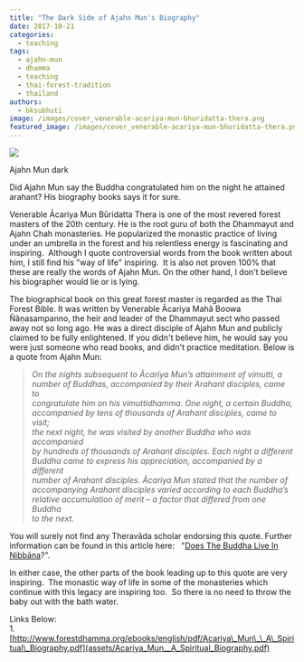 ```yaml
---
title: "The Dark Side of Ajahn Mun's Biography"
date: 2017-10-21
categories: 
  - teaching
tags: 
  - ajahn-mun
  - dhamma
  - teaching
  - thai-forest-tradition
  - thailand
authors: 
  - bksubhuti
image: /images/cover_venerable-acariya-mun-bhuridatta-thera.png
featured_image: /images/cover_venerable-acariya-mun-bhuridatta-thera.png
---
```


![](/images/cover_venerable-acariya-mun-bhuridatta-thera.png)

Ajahn Mun dark

Did Ajahn Mun say the Buddha congratulated him on the night he attained arahant? His biography books says it for sure.

Venerable Ācariya Mun Būridatta Thera is one of the most revered forest masters of the 20th century. He is the root guru of both the Dhammayut and Ajahn Chah monasteries. He popularized the monastic practice of living under an umbrella in the forest and his relentless energy is fascinating and inspiring.  Although I quote controversial words from the book written about him, I still find his "way of life" inspiring.  It is also not proven 100% that these are really the words of Ajahn Mun. On the other hand, I don't believe his biographer would lie or is lying.

The biographical book on this great forest master is regarded as the Thai Forest Bible. It was written by Venerable Ācariya Mahã Boowa Ñãṇasampanno, the heir and leader of the Dhammayut sect who passed away not so long ago. He was a direct disciple of Ajahn Mun and publicly claimed to be fully enlightened. If you didn't believe him, he would say you were just someone who read books, and didn't practice meditation. Below is a quote from Ajahn Mun:

> _On the nights subsequent to Ãcariya Mun’s attainment of vimutti, a  
> number of Buddhas, accompanied by their Arahant disciples, came to  
> congratulate him on his vimuttidhamma. One night, a certain Buddha,  
> accompanied by tens of thousands of Arahant disciples, came to visit;  
> the next night, he was visited by another Buddha who was accompanied  
> by hundreds of thousands of Arahant disciples. Each night a different  
> Buddha came to express his appreciation, accompanied by a different  
> number of Arahant disciples. Ãcariya Mun stated that the number of  
> accompanying Arahant disciples varied according to each Buddha’s  
> relative accumulation of merit – a factor that differed from one Buddha  
> to the next._

You will surely not find any Theravāda scholar endorsing this quote. Further information can be found in this article here:   "[Does The Buddha Live In Nibbāna](https://americanmonk.org/buddha-live-nibbana)?".

In either case, the other parts of the book leading up to this quote are very inspiring.  The monastic way of life in some of the monasteries which continue with this legacy are inspiring too.  So there is no need to throw the baby out with the bath water.

Links Below:  
1\. [http://www.forestdhamma.org/ebooks/english/pdf/Acariya\_Mun\_\_A\_Spiritual\_Biography.pdf](assets/Acariya_Mun__A_Spiritual_Biography.pdf)